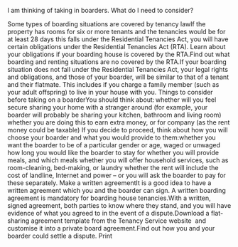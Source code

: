 I am thinking of taking in boarders. What do I need to consider?

Some types of boarding situations are covered by tenancy lawIf the property has rooms for six or more tenants and the tenancies would be for at least 28 days this falls under the Residential Tenancies Act, you will have certain obligations under the Residential Tenancies Act (RTA). Learn about your obligations if your boarding house is covered by the RTA.Find out what boarding and renting situations are no covered by the RTA.If your boarding situation does not fall under the Residential Tenancies Act, your legal rights and obligations, and those of your boarder, will be similar to that of a tenant and their flatmate. This includes if you charge a family member (such as your adult offspring) to live in your house with you. Things to consider before taking on a boarderYou should think about: whether will you feel secure sharing your home with a stranger around (for example, your boarder will probably be sharing your kitchen, bathroom and living room)
whether you are doing this to earn extra money, or for company (as the rent money could be taxable)
If you decide to proceed, think about how you will choose your boarder and what you would provide to them:whether you want the boarder to be of a particular gender or age, waged or unwaged
how long you would like the boarder to stay for
whether you will provide meals, and which meals
whether you will offer household services, such as room-cleaning, bed-making, or laundry
whether the rent will include the cost of landline, Internet and power – or you will ask the boarder to pay for these separately.
Make a written agreementIt is a good idea to have a written agreement which you and the boarder can sign. A written boarding agreement is mandatory for boarding house tenancies.With a written, signed agreement, both parties to know where they stand, and you will have evidence of what you agreed to in the event of a dispute.Download a flat-sharing agreement template from the Tenancy Service website  and customise it into a private board agreement.Find out how you and your boarder could settle a dispute.  Print 